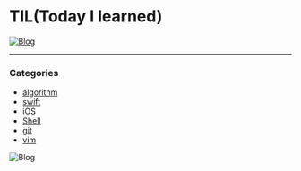 # TIL(Today I learned)
[![Blog](https://img.shields.io/badge/Blog-velog.io/@usoab0561-blue.svg)](https://velog.io/@usoab0561)  


<hr>

### Categories
* [algorithm](https://github.com/usoab0561/TIL/tree/master/algorithm)
* [swift](https://github.com/usoab0561/TIL/tree/master/swift)  
* [iOS](https://github.com/usoab0561/TIL/tree/master/iOS)
* [Shell](https://github.com/usoab0561/TIL/tree/master/Shell)
* [git](https://github.com/usoab0561/TIL/tree/master/git)
* [vim](https://github.com/usoab0561/TIL/tree/master/vim)

![Blog](https://img.shields.io/github/commit-activity/m/usoab0561/TIL)
 
